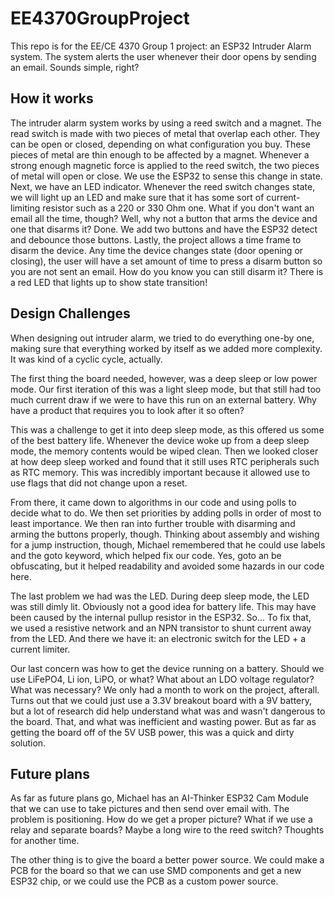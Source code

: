 # EE4370GroupProject

This repo is for the EE/CE 4370 Group 1 project: an ESP32 Intruder Alarm system. The system
alerts the user whenever their door opens by sending an email. Sounds simple, right?

## How it works
The intruder alarm system works by using a reed switch and a magnet. The read switch
is made with two pieces of metal that overlap each other. They can be open or closed,
depending on what configuration you buy. These pieces of metal are thin enough to be
affected by a magnet. Whenever a strong enough magnetic force is applied to the
reed switch, the two pieces of metal will open or close. We use the ESP32 to sense
this change in state.
Next, we have an LED indicator. Whenever the reed switch changes state, we will
light up an LED and make sure that it has some sort of current-limiting resistor
such as a 220 or 330 Ohm one.
What if you don't want an email all the time, though? Well, why not a button that
arms the device and one that disarms it? Done. We add two buttons and have
the ESP32 detect and debounce those buttons.
Lastly, the project allows a time frame to disarm the device. Any time the device
changes state (door opening or closing), the user will have a set amount of time
to press a disarm button so you are not sent an email. How do you know you can
still disarm it? There is a red LED that lights up to show state transition!
## Design Challenges
When designing out intruder alarm, we tried to do everything one-by one, making sure
that everything worked by itself as we added more complexity. It was kind of a cyclic
cycle, actually.

The first thing the board needed, however, was a deep sleep or low power mode. Our first
iteration of this was a light sleep mode, but that still had too much current draw
if we were to have this run on an external battery. Why have a product that requires
you to look after it so often?

This was a challenge to get it into deep sleep mode, as this offered us some of the best
battery life. Whenever the device woke up from a deep sleep mode, the memory contents
would be wiped clean. Then we looked closer at how deep sleep worked and found that
it still uses RTC peripherals such as RTC memory. This was incredibly important because
it allowed use to use flags that did not change upon a reset.

From there, it came down to algorithms in our code and using polls to decide what to do.
We then set priorities by adding polls in order of most to least importance. We then
ran into further trouble with disarming and arming the buttons properly, though.
Thinking about assembly and wishing for a jump instruction, though, Michael remembered
that he could use labels and the goto keyword, which helped fix our code.
Yes, goto an be obfuscating, but it helped readability and avoided some hazards in our
code here.

The last problem we had was the LED. During deep sleep mode, the LED was still dimly lit.
Obviously not a good idea for battery life. This may have been caused by the internal
pullup resistor in the ESP32. So... To fix that, we used a resistive network and an
NPN transistor to shunt current away from the LED. And there we have it: an electronic
switch for the LED + a current limiter.

Our last concern was how to get the device running on a battery. Should we use LiFePO4,
Li ion, LiPO, or what? What about an LDO voltage regulator? What was necessary? We only
had a month to work on the project, afterall.
Turns out that we could just use a 3.3V breakout board with a 9V battery, but a lot of
research did help understand what was and wasn't dangerous to the board. That, and what
was inefficient and wasting power. But as far as getting the board off of the 5V USB
power, this was a quick and dirty solution.
## Future plans
As far as future plans go, Michael has an AI-Thinker ESP32 Cam Module that we can
use to take pictures and then send over email with. The problem is positioning.
How do we get a proper picture? What if we use a relay and separate boards?
Maybe a long wire to the reed switch? Thoughts for another time.

The other thing is to give the board a better power source. We could make a PCB for
the board so that we can use SMD components and get a new ESP32 chip, or we could
use the PCB as a custom power source.

